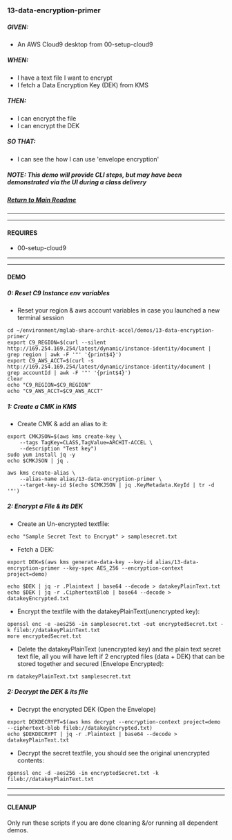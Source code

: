### 13-data-encryption-primer
##### GIVEN:
  - An AWS Cloud9 desktop from 00-setup-cloud9


##### WHEN:

  - I have a text file I want to encrypt
  - I fetch a Data Encryption Key (DEK) from KMS

##### THEN:
  - I can encrypt the file
  - I can encrypt the DEK

##### SO THAT:
  - I can see the how I can use 'envelope encryption'

##### NOTE: _This demo will provide CLI steps, but may have been demonstrated via the UI during a class delivery_

##### [Return to Main Readme](https://github.com/virtmerlin/mglab-share-archit-accel#demos)

---------------------------------------------------------------
---------------------------------------------------------------
#### REQUIRES
- 00-setup-cloud9

---------------------------------------------------------------
---------------------------------------------------------------
#### DEMO

##### 0: Reset C9 Instance env variables
- Reset your region & aws account variables in case you launched a new terminal session
```
cd ~/environment/mglab-share-archit-accel/demos/13-data-encryption-primer/
export C9_REGION=$(curl --silent http://169.254.169.254/latest/dynamic/instance-identity/document |  grep region | awk -F '"' '{print$4}')
export C9_AWS_ACCT=$(curl -s http://169.254.169.254/latest/dynamic/instance-identity/document | grep accountId | awk -F '"' '{print$4}')
clear
echo "C9_REGION=$C9_REGION"
echo "C9_AWS_ACCT=$C9_AWS_ACCT"
```
##### 1: Create a CMK in KMS
- Create CMK & add an alias to it:
```
export CMKJSON=$(aws kms create-key \
    --tags TagKey=CLASS,TagValue=ARCHIT-ACCEL \
    --description "Test key")
sudo yum install jq -y
echo $CMKJSON | jq .

aws kms create-alias \
    --alias-name alias/13-data-encryption-primer \
    --target-key-id $(echo $CMKJSON | jq .KeyMetadata.KeyId | tr -d '"')
```

##### 2: Encrypt a File & its DEK
- Create an Un-encrypted textfile:
```
echo "Sample Secret Text to Encrypt" > samplesecret.txt
```
- Fetch a DEK:
```
export DEK=$(aws kms generate-data-key --key-id alias/13-data-encryption-primer --key-spec AES_256 --encryption-context project=demo)

echo $DEK | jq -r .Plaintext | base64 --decode > datakeyPlainText.txt
echo $DEK | jq -r .CiphertextBlob | base64 --decode > datakeyEncrypted.txt
```
- Encrypt the textfile with the datakeyPlainText(unencrypted key):
```
openssl enc -e -aes256 -in samplesecret.txt -out encryptedSecret.txt -k fileb://datakeyPlainText.txt
more encryptedSecret.txt
```
- Delete the datakeyPlainText (unencrypted key) and the plain text secret text file, all you will have left if 2 encrypted files (data + DEK) that can be stored together and secured (Envelope Encrypted):
```
rm datakeyPlainText.txt samplesecret.txt
```

##### 2: Decrypt the DEK & its file
- Decrypt the encrypted DEK (Open the Envelope)
```
export DEKDECRYPT=$(aws kms decrypt --encryption-context project=demo --ciphertext-blob fileb://datakeyEncrypted.txt)
echo $DEKDECRYPT | jq -r .Plaintext | base64 --decode > datakeyPlainText.txt
```
- Decrypt the secret textfile, you should see the original unencrypted contents:
```
openssl enc -d -aes256 -in encryptedSecret.txt -k fileb://datakeyPlainText.txt
```

---------------------------------------------------------------
---------------------------------------------------------------
#### CLEANUP
Only run these scripts if you are done cleaning &/or running all dependent demos.
```
```
